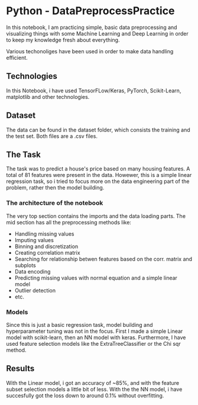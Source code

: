# Python - DataPreprocessPractice
In this notebook, I am practicing simple, basic data preprocessing and visualizing things with some Machine Learning and Deep Learning in order to keep my knowledge fresh about everything. 

Various techonoliges have been used in order to make data handling efficient.

## Technologies

In this Notebook, i have used TensorFLow/Keras, PyTorch, Scikit-Learn, matplotlib and  other technologies. 

## Dataset
The data can be found in the dataset folder, which consists the training and the test set. Both files are a .csv files.

## The Task
The task was to predict a house's price based on many housing features. A total of 81 features were present in the data. Howewer, this is a simple linear regression task, so i tried to focus more on the data engineering part of the problem, rather then the model building.

### The architecture of the notebook
The very top section contains the imports and the data loading parts. The mid section has all the preprocessing methods like:
- Handling missing values
- Imputing values
- Binning and discretization
- Creating correlation matrix
- Searching for relationship betwen features based on the corr. matrix and subplots
- Data encoding
- Predicting missing values with normal equation and a simple linear model
- Outlier detection
- etc.

### Models
Since this is just a basic regression task, model building and hyperparameter tuning was not in the focus. First I made a simple Linear model with scikit-learn, then an NN model with keras. Furthermore, I have used feature selection models like the ExtraTreeClassifier or the Chi sqr method.
## Results
With the Linear model, i got an accuracy of ~85%, and with the feature subset selection models a little bit of less. 
With the the NN model, i have succesfully got the loss down to around 0.1% without overfitting.
